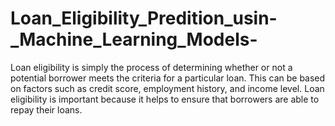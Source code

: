 # Loan_Eligibility_Predition_usin-_Machine_Learning_Models-
Loan eligibility is simply the process of determining whether or not a potential borrower meets the criteria for a particular loan. This can be based on factors such as credit score, employment history, and income level. Loan eligibility is important because it helps to ensure that borrowers are able to repay their loans.
